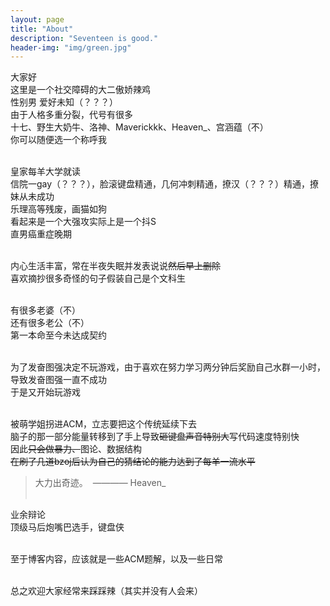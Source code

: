 ```yaml
---
layout: page
title: "About"
description: "Seventeen is good." 
header-img: "img/green.jpg"
---
```


大家好                
这里是一个社交障碍的大二傲娇辣鸡 <br />
性别男 爱好未知（？？？）<br />
由于人格多重分裂，代号有很多<br />
十七、野生大奶牛、洛神、Maverickkk、Heaven_、宫涵蕴（不）<br />
你可以随便选一个称呼我<br /><br />

皇家每羊大学就读<br />
信院一gay（？？？），脸滚键盘精通，几何冲刺精通，撩汉（？？？）精通，撩妹从未成功<br />
乐理高等残废，画猫如狗<br />
看起来是一个大强攻实际上是一个抖S<br />
直男癌重症晚期<br /><br />



内心生活丰富，常在半夜失眠并发表说说<del>然后早上删除</del><br />
喜欢摘抄很多奇怪的句子假装自己是个文科生<br /><br />



有很多老婆（不）<br />
还有很多老公（不）<br />
第一本命至今未达成契约<br /><br />


为了发奋图强决定不玩游戏，由于喜欢在努力学习两分钟后奖励自己水群一小时，导致发奋图强一直不成功<br />
于是又开始玩游戏<br /><br />



被萌学姐拐进ACM，立志要把这个传统延续下去<br />
脑子的那一部分能量转移到了手上导致<del>砸键盘声音特别大</del>写代码速度特别快<br />
因此<del>只会做暴力、</del>图论、数据结构<br />
<del>在刷了几道bzoj后认为自己的猜结论的能力达到了每羊一流水平</del><br />

> 大力出奇迹。  ———— Heaven_ <br /><br />




业余辩论<br />
顶级马后炮嘴巴选手，键盘侠<br /><br />


至于博客内容，应该就是一些ACM题解，以及一些日常<br /><br />



总之欢迎大家经常来踩踩辣（其实并没有人会来）<br />





